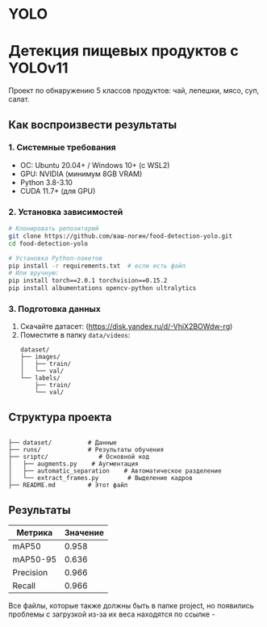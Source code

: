 # YOLO
# Детекция пищевых продуктов с YOLOv11

Проект по обнаружению 5 классов продуктов: чай, лепешки, мясо, суп, салат.

## Как воспроизвести результаты

### 1. Системные требования
- ОС: Ubuntu 20.04+ / Windows 10+ (с WSL2)
- GPU: NVIDIA (минимум 8GB VRAM)
- Python 3.8-3.10
- CUDA 11.7+ (для GPU)

### 2. Установка зависимостей
```bash
# Клонировать репозиторий
git clone https://github.com/ваш-логин/food-detection-yolo.git
cd food-detection-yolo

# Установка Python-пакетов
pip install -r requirements.txt  # если есть файл
# Или вручную:
pip install torch==2.0.1 torchvision==0.15.2
pip install albumentations opencv-python ultralytics
```

### 3. Подготовка данных
1. Скачайте датасет: (https://disk.yandex.ru/d/-VhiX2BOWdw-rg)
2. Поместите в папку `data/videos`:
   ```
   dataset/
   ├── images/
   │   ├── train/
   │   └── val/
   └── labels/
       ├── train/
       └── val/

## Структура проекта
```

├── dataset/          # Данные
├── runs/             # Результаты обучения
├── sriptc/              # Основной код
│   ├── augments.py    # Аугментация
│   ├── automatic_separation    # Автоматическое разделение
│   └── extract_frames.py        # Выделение кадров
├── README.md         # Этот файл
```

## Результаты
| Метрика       | Значение |
|---------------|----------|
| mAP50         | 0.958    |
| mAP50-95      | 0.636    |
| Precision     | 0.966    |
| Recall        | 0.966    |


Все файлы, которые также должны быть в папке project, но появились проблемы с загрузкой из-за их веса находятся по ссылке - 
